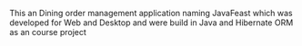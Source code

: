 This an Dining order management application naming JavaFeast which was developed for Web and Desktop and were build in Java and Hibernate ORM as an course project
